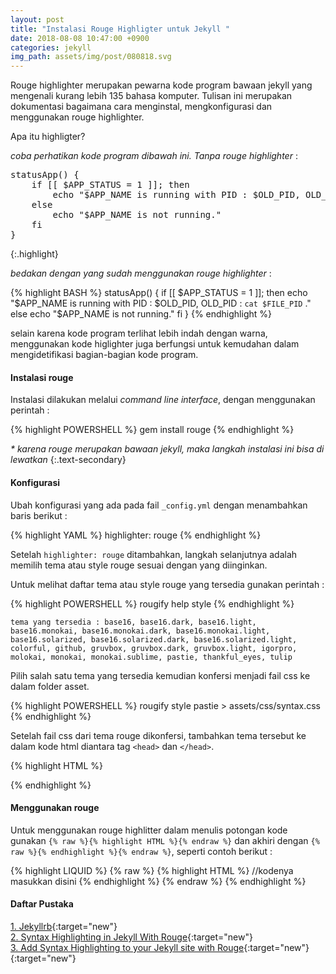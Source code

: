 ```yaml
---
layout: post
title: "Instalasi Rouge Highligter untuk Jekyll "
date: 2018-08-08 10:47:00 +0900
categories: jekyll
img_path: assets/img/post/080818.svg
---
```


Rouge highlighter merupakan pewarna kode program bawaan jekyll yang mengenali kurang lebih 135 bahasa komputer. Tulisan ini merupakan dokumentasi bagaimana cara menginstal, mengkonfigurasi dan menggunakan rouge highlighter.   

Apa itu highligter? 

_coba perhatikan kode program dibawah ini. Tanpa rouge highlighter_ : 

<pre>
statusApp() {
	if [[ $APP_STATUS = 1 ]]; then 
		echo "$APP_NAME is running with PID : $OLD_PID, OLD_PID : `cat $FILE_PID` ."
	else 
		echo "$APP_NAME is not running."
	fi
}
</pre>
{:.highlight}


_bedakan dengan yang sudah menggunakan rouge highlighter_ : 

{% highlight BASH %}
statusApp() {
	if [[ $APP_STATUS = 1 ]]; then 
		echo "$APP_NAME is running with PID : $OLD_PID, OLD_PID : `cat $FILE_PID` ."
	else 
		echo "$APP_NAME is not running."
	fi
}
{% endhighlight %}

selain karena kode program terlihat lebih indah dengan warna, menggunakan kode higlighter juga berfungsi untuk kemudahan dalam mengidetifikasi bagian-bagian kode program.     

#### Instalasi rouge 
Instalasi dilakukan melalui _command line interface_, dengan menggunakan perintah :  

{% highlight POWERSHELL %}
gem install rouge 
{% endhighlight %}

_\* karena rouge merupakan bawaan jekyll, maka langkah instalasi ini bisa di lewatkan_
{:.text-secondary}

#### Konfigurasi
Ubah konfigurasi yang ada pada fail `_config.yml` dengan menambahkan baris berikut : 

{% highlight YAML %}
highlighter: rouge
{% endhighlight %}

Setelah `highlighter: rouge` ditambahkan, langkah selanjutnya adalah memilih tema atau style rouge sesuai dengan yang diinginkan. 

Untuk melihat daftar tema atau style rouge yang tersedia gunakan perintah : 

{% highlight POWERSHELL %}
rougify help style
{% endhighlight %}

`tema yang tersedia : base16, base16.dark, base16.light, base16.monokai, base16.monokai.dark, base16.monokai.light, base16.solarized, base16.solarized.dark, base16.solarized.light, colorful, github, gruvbox, gruvbox.dark, gruvbox.light, igorpro, molokai, monokai, monokai.sublime, pastie, thankful_eyes, tulip`

Pilih salah satu tema yang tersedia kemudian konfersi menjadi fail css ke dalam folder asset.  

{% highlight POWERSHELL %}
rougify style pastie > assets/css/syntax.css
{% endhighlight %}

Setelah fail css dari tema rouge dikonfersi, tambahkan tema tersebut ke dalam kode html diantara tag `<head>` dan `</head>`. 

{% highlight HTML %}
<link rel="stylesheet" href="{{site.baseurl}}/assets/style/css/syntax.css">
{% endhighlight %}

#### Menggunakan rouge 
Untuk menggunakan rouge highlitter dalam menulis potongan kode gunakan `{% raw %}{% highlight HTML %}{% endraw %}` dan akhiri dengan `{% raw %}{% endhighlight %}{% endraw %}`, seperti contoh berikut :


{% highlight LIQUID %}
{% raw %}
{% highlight HTML %}
    //kodenya masukkan disini
{% endhighlight %}
{% endraw %}
{% endhighlight %}

#### Daftar Pustaka 
[1. Jekyllrb](https://jekyllrb.com/docs/templates/#code-snippet-highlighting){:target="new"}<br>
[2. Syntax Highlighting in Jekyll With Rouge](https://sacha.me/articles/jekyll-rouge/){:target="new"}<br>
[3. Add Syntax Highlighting to your Jekyll site with Rouge](https://bnhr.xyz/2017/03/25/add-syntax-highlighting-to-your-jekyll-site-with-rouge.html){:target="new"}<br>
[](){:target="new"}<br>